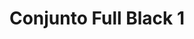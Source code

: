 ---
title: Conjunto Full Black 1
date: 
draft: false

# descripcion
description : Confeccionados en cristal y plata 925.

materials: Plata 925

color: 

dimensions: Largo aros3cm. Largo dije 4cm.

code: 06-18-1024

type: "Conjuntos"

categories: []

price: $2.480,00

price_eftvo: $2.105,00

# Images
# first image will be shown in the product page
images:
  # - image: "images/path_to_image"
  # La ubicacion de las imagenes es imagenes/Conjuntos/Conjuntos.Aros y Dije/06-18-1024-conjunto-full-black-1
  - image: "./images/conjuntos/aros_y_dije/06-18-1024-conjunto-full-black-1_a.jpg"
  - image: "./images/conjuntos/aros_y_dije/06-18-1024-conjunto-full-black-1_b.jpg"
---